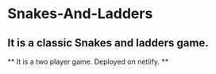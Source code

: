 # Snakes-And-Ladders

## It is a classic Snakes and ladders game.

** It is a two player game. Deployed on netlify. **
